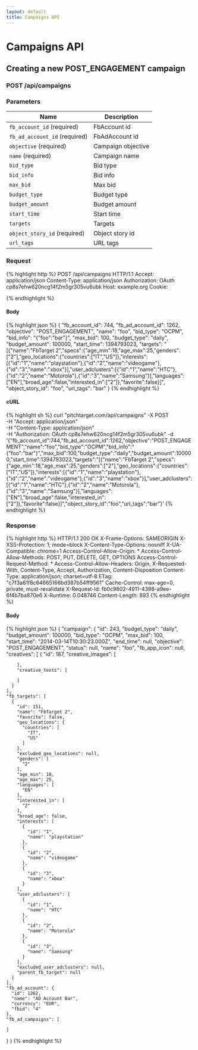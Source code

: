 ```yaml
---
layout: default
title: Campaigns API
---
```


# Campaigns API

## Creating a new POST_ENGAGEMENT campaign

### POST /api/campaigns


### Parameters

Name | Description |
-----|-------------|
`fb_account_id` (required) | FbAccount id |
`fb_ad_account_id` (required) | FbAdAccount id |
`objective` (required) | Campaign objective |
`name` (required) | Campaign name |
`bid_type`  | Bid type |
`bid_info`  | Bid info |
`max_bid`  | Max bid |
`budget_type`  | Budget type |
`budget_amount`  | Budget amount |
`start_time`  | Start time |
`targets`  | Targets |
`object_story_id` (required) | Object story id |
`url_tags`  | URL tags |

### Request

{% highlight http %}
POST /api/campaigns HTTP/1.1
Accept: application/json
Content-Type: application/json
Authorization: OAuth cp8s7ehw620ncg14f2m5gr305vu6ubk
Host: example.org
Cookie: 

{% endhighlight %}

#### Body

{% highlight json %}
{
  "fb_account_id": 744,
  "fb_ad_account_id": 1262,
  "objective": "POST_ENGAGEMENT",
  "name": "foo",
  "bid_type": "OCPM",
  "bid_info": "{\"foo\":\"bar\"}",
  "max_bid": 100,
  "budget_type": "daily",
  "budget_amount": 100000,
  "start_time": 1394793023,
  "targets": "[{\"name\":\"FbTarget 2\",\"specs\":{\"age_min\":18,\"age_max\":25,\"genders\":[\"2\"],\"geo_locations\":{\"countries\":[\"IT\",\"US\"]},\"interests\":[{\"id\":\"1\",\"name\":\"playstation\"},{\"id\":\"2\",\"name\":\"videogame\"},{\"id\":\"3\",\"name\":\"xbox\"}],\"user_adclusters\":[{\"id\":\"1\",\"name\":\"HTC\"},{\"id\":\"2\",\"name\":\"Motorola\"},{\"id\":\"3\",\"name\":\"Samsung\"}],\"languages\":[\"EN\"],\"broad_age\":false,\"interested_in\":[\"2\"]},\"favorite\":false}]",
  "object_story_id": "foo",
  "url_tags": "bar"
}
{% endhighlight %}

#### cURL

{% highlight sh %}
curl "pitchtarget.com/api/campaigns" -X POST \
	-H "Accept: application/json" \
	-H "Content-Type: application/json" \
	-H "Authorization: OAuth cp8s7ehw620ncg14f2m5gr305vu6ubk" -d '{"fb_account_id":744,"fb_ad_account_id":1262,"objective":"POST_ENGAGEMENT","name":"foo","bid_type":"OCPM","bid_info":"{\"foo\":\"bar\"}","max_bid":100,"budget_type":"daily","budget_amount":100000,"start_time":1394793023,"targets":"[{\"name\":\"FbTarget 2\",\"specs\":{\"age_min\":18,\"age_max\":25,\"genders\":[\"2\"],\"geo_locations\":{\"countries\":[\"IT\",\"US\"]},\"interests\":[{\"id\":\"1\",\"name\":\"playstation\"},{\"id\":\"2\",\"name\":\"videogame\"},{\"id\":\"3\",\"name\":\"xbox\"}],\"user_adclusters\":[{\"id\":\"1\",\"name\":\"HTC\"},{\"id\":\"2\",\"name\":\"Motorola\"},{\"id\":\"3\",\"name\":\"Samsung\"}],\"languages\":[\"EN\"],\"broad_age\":false,\"interested_in\":[\"2\"]},\"favorite\":false}]","object_story_id":"foo","url_tags":"bar"}'
{% endhighlight %}

### Response

{% highlight http %}
HTTP/1.1 200 OK
X-Frame-Options: SAMEORIGIN
X-XSS-Protection: 1; mode=block
X-Content-Type-Options: nosniff
X-UA-Compatible: chrome=1
Access-Control-Allow-Origin: *
Access-Control-Allow-Methods: POST, PUT, DELETE, GET, OPTIONS
Access-Control-Request-Method: *
Access-Control-Allow-Headers: Origin, X-Requested-With, Content-Type, Accept, Authorization, Content-Disposition
Content-Type: application/json; charset=utf-8
ETag: "c7f3a61f8c64665166bd387b54ff9561"
Cache-Control: max-age=0, private, must-revalidate
X-Request-Id: fb0c9802-4911-4398-a9ee-6f4b7ba870e6
X-Runtime: 0.048746
Content-Length: 893
{% endhighlight %}

#### Body

{% highlight json %}
{
  "campaign": {
    "id": 243,
    "budget_type": "daily",
    "budget_amount": 100000,
    "bid_type": "OCPM",
    "max_bid": 100,
    "start_time": "2014-03-14T10:30:23.000Z",
    "end_time": null,
    "objective": "POST_ENGAGEMENT",
    "status": null,
    "name": "foo",
    "fb_app_icon": null,
    "creatives": [
      {
        "id": 187,
        "creative_images": [

        ],
        "creative_texts": [

        ]
      }
    ],
    "fb_targets": [
      {
        "id": 151,
        "name": "FbTarget 2",
        "favorite": false,
        "geo_locations": {
          "countries": [
            "IT",
            "US"
          ]
        },
        "excluded_geo_locations": null,
        "genders": [
          "2"
        ],
        "age_min": 18,
        "age_max": 25,
        "languages": [
          "EN"
        ],
        "interested_in": [
          "2"
        ],
        "broad_age": false,
        "interests": [
          {
            "id": "1",
            "name": "playstation"
          },
          {
            "id": "2",
            "name": "videogame"
          },
          {
            "id": "3",
            "name": "xbox"
          }
        ],
        "user_adclusters": [
          {
            "id": "1",
            "name": "HTC"
          },
          {
            "id": "2",
            "name": "Motorola"
          },
          {
            "id": "3",
            "name": "Samsung"
          }
        ],
        "excluded_user_adclusters": null,
        "parent_fb_target": null
      }
    ],
    "fb_ad_account": {
      "id": 1262,
      "name": "AD Account Bar",
      "currency": "EUR",
      "fbid": "4"
    },
    "fb_ad_campaigns": [

    ]
  }
}
{% endhighlight %}

